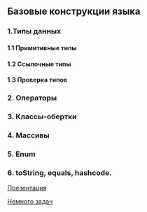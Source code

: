 ## Базовые конструкции языка
### 1.Типы данных
####  1.1 Примитивные типы
####  1.2 Ссылочные типы
####  1.3 Проверка типов
### 2. Операторы
### 3. Классы-обертки
### 4. Массивы
### 5. Enum
### 6. toString, equals, hashcode.

[Презентация](https://github.com/BinarySimple17/base_constr/releases/latest/)

[Немного задач](https://github.com/BinarySimple17/java_exercises)
